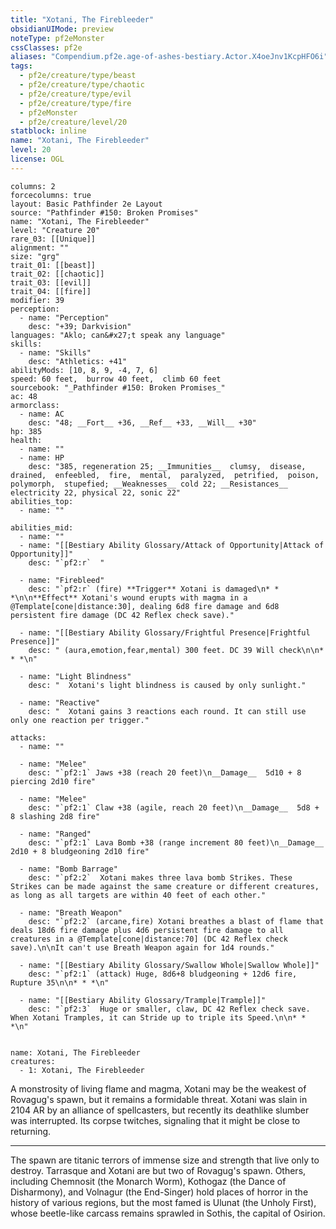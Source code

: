 ```yaml
---
title: "Xotani, The Firebleeder"
obsidianUIMode: preview
noteType: pf2eMonster
cssClasses: pf2e
aliases: "Compendium.pf2e.age-of-ashes-bestiary.Actor.X4oeJnv1KcpHFO6i" 
tags:
  - pf2e/creature/type/beast
  - pf2e/creature/type/chaotic
  - pf2e/creature/type/evil
  - pf2e/creature/type/fire
  - pf2eMonster
  - pf2e/creature/level/20
statblock: inline
name: "Xotani, The Firebleeder"
level: 20
license: OGL
---
```


```statblock
columns: 2
forcecolumns: true
layout: Basic Pathfinder 2e Layout
source: "Pathfinder #150: Broken Promises"
name: "Xotani, The Firebleeder"
level: "Creature 20"
rare_03: [[Unique]]
alignment: ""
size: "grg"
trait_01: [[beast]]
trait_02: [[chaotic]]
trait_03: [[evil]]
trait_04: [[fire]]
modifier: 39
perception:
  - name: "Perception"
    desc: "+39; Darkvision"
languages: "Aklo; can&#x27;t speak any language"
skills:
  - name: "Skills"
    desc: "Athletics: +41"
abilityMods: [10, 8, 9, -4, 7, 6]
speed: 60 feet,  burrow 40 feet,  climb 60 feet
sourcebook: "_Pathfinder #150: Broken Promises_"
ac: 48
armorclass:
  - name: AC
    desc: "48; __Fort__ +36, __Ref__ +33, __Will__ +30"
hp: 385
health:
  - name: ""
  - name: HP
    desc: "385, regeneration 25; __Immunities__  clumsy,  disease,  drained,  enfeebled,  fire,  mental,  paralyzed,  petrified,  poison,  polymorph,  stupefied; __Weaknesses__ cold 22; __Resistances__ electricity 22, physical 22, sonic 22"
abilities_top:
  - name: ""

abilities_mid:
  - name: ""
  - name: "[[Bestiary Ability Glossary/Attack of Opportunity|Attack of Opportunity]]"
    desc: "`pf2:r`  "

  - name: "Firebleed"
    desc: "`pf2:r` (fire) **Trigger** Xotani is damaged\n* * *\n\n**Effect** Xotani's wound erupts with magma in a @Template[cone|distance:30], dealing 6d8 fire damage and 6d8 persistent fire damage (DC 42 Reflex check save)."

  - name: "[[Bestiary Ability Glossary/Frightful Presence|Frightful Presence]]"
    desc: " (aura,emotion,fear,mental) 300 feet. DC 39 Will check\n\n* * *\n"

  - name: "Light Blindness"
    desc: "  Xotani's light blindness is caused by only sunlight."

  - name: "Reactive"
    desc: "  Xotani gains 3 reactions each round. It can still use only one reaction per trigger."

attacks:
  - name: ""

  - name: "Melee"
    desc: "`pf2:1` Jaws +38 (reach 20 feet)\n__Damage__  5d10 + 8 piercing 2d10 fire"

  - name: "Melee"
    desc: "`pf2:1` Claw +38 (agile, reach 20 feet)\n__Damage__  5d8 + 8 slashing 2d8 fire"

  - name: "Ranged"
    desc: "`pf2:1` Lava Bomb +38 (range increment 80 feet)\n__Damage__  2d10 + 8 bludgeoning 2d10 fire"

  - name: "Bomb Barrage"
    desc: "`pf2:2`  Xotani makes three lava bomb Strikes. These Strikes can be made against the same creature or different creatures, as long as all targets are within 40 feet of each other."

  - name: "Breath Weapon"
    desc: "`pf2:2` (arcane,fire) Xotani breathes a blast of flame that deals 18d6 fire damage plus 4d6 persistent fire damage to all creatures in a @Template[cone|distance:70] (DC 42 Reflex check save).\n\nIt can't use Breath Weapon again for 1d4 rounds."

  - name: "[[Bestiary Ability Glossary/Swallow Whole|Swallow Whole]]"
    desc: "`pf2:1` (attack) Huge, 8d6+8 bludgeoning + 12d6 fire, Rupture 35\n\n* * *\n"

  - name: "[[Bestiary Ability Glossary/Trample|Trample]]"
    desc: "`pf2:3`  Huge or smaller, claw, DC 42 Reflex check save. When Xotani Tramples, it can Stride up to triple its Speed.\n\n* * *\n"
 
```

```encounter-table
name: Xotani, The Firebleeder
creatures:
  - 1: Xotani, The Firebleeder
```



A monstrosity of living flame and magma, Xotani may be the weakest of Rovagug's spawn, but it remains a formidable threat. Xotani was slain in 2104 AR by an alliance of spellcasters, but recently its deathlike slumber was interrupted. Its corpse twitches, signaling that it might be close to returning.

* * *

The spawn are titanic terrors of immense size and strength that live only to destroy. Tarrasque and Xotani are but two of Rovagug's spawn. Others, including Chemnosit (the Monarch Worm), Kothogaz (the Dance of Disharmony), and Volnagur (the End-Singer) hold places of horror in the history of various regions, but the most famed is Ulunat (the Unholy First), whose beetle-like carcass remains sprawled in Sothis, the capital of Osirion.
